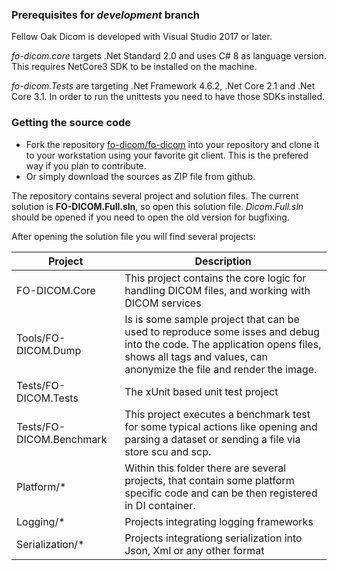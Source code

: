 ### Prerequisites for *development* branch

Fellow Oak Dicom is developed with Visual Studio 2017 or later. 

*fo-dicom.core* targets .Net Standard 2.0 and uses C# 8 as language version. This requires NetCore3 SDK to be installed on the machine.

*fo-dicom.Tests* are targeting .Net Framework 4.6.2, .Net Core 2.1 and .Net Core 3.1. In order to run the unittests you need to have those SDKs installed.


### Getting the source code

- Fork the repository [fo-dicom/fo-dicom](https://github.com/fo-dicom/fo-dicom) into your repository and clone it to your workstation using your favorite git client. This is the prefered way if you plan to contribute.
- Or simply download the sources as ZIP file from github.

The repository contains several project and solution files. The current solution is **FO-DICOM.Full.sln**, so open this solution file. *Dicom.Full.sln* should be opened if you need to open the old version for bugfixing.

After opening the solution file you will find several projects:

Project | Description
----------- | ------------
FO-DICOM.Core | This project contains the core logic for handling DICOM files, and working with DICOM services
Tools/FO-DICOM.Dump | Is is some sample project that can be used to reproduce some isses and debug into the code. The application opens files, shows all tags and values, can anonymize the file and render the image.
Tests/FO-DICOM.Tests | The xUnit based unit test project
Tests/FO-DICOM.Benchmark | This project executes a benchmark test for some typical actions like opening and parsing a dataset or sending a file via store scu and scp.
Platform/* | Within this folder there are several projects, that contain some platform specific code and can be then registered in DI container.
Logging/* | Projects integrating logging frameworks
Serialization/* | Projects integrationg serialization into Json, Xml or any other format



